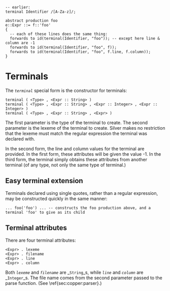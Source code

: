
```
-- earlier:
terminal Identifier /[A-Za-z]/;

abstract production foo
e::Expr ::= f::'foo'
{
  -- each of these lines does the same thing:
  forwards to id(terminal(Identifier, "foo")); -- except here line & column are -1
  forwards to id(terminal(Identifier, "foo", f));
  forwards to id(terminal(Identifier, "foo", f.line, f.column));
}
```

# Terminals #

The _`terminal`_ special form is the constructor for terminals:

```
terminal ( <Type> , <Expr :: String> )
terminal ( <Type> , <Expr :: String> , <Expr :: Integer> , <Expr :: Integer> )
terminal ( <Type> , <Expr :: String> , <Expr> )
```

The first parameter is the type of the terminal to create. The second parameter is the lexeme of the terminal to create.  Silver makes no restriction that the lexeme must match the regular expression the terminal was declared with.

In the second form, the line and column values for the terminal are provided. In the first form, these attributes will be given the value -1. In the third form, the terminal simply obtains these attributes from another terminal (of any type, not only the same type of terminal.)

## Easy terminal extension ##

Terminals declared using single quotes, rather than a regular expression, may be constructed quickly in the same manner:

```
... foo('foo') ... -- constructs the foo production above, and a terminal 'foo' to give as its child
```

## Terminal attributes ##

There are four terminal attributes:

```
<Expr> . lexeme
<Expr> . filename
<Expr> . line
<Expr> . column
```

Both _`lexeme`_ and _`filename`_ are _`String`_s, while _`line`_ and _`column`_ are _`Integer`_s.  The file name comes from the second parameter passed to the parse function. (See \ref{sec:copper:parser}.)